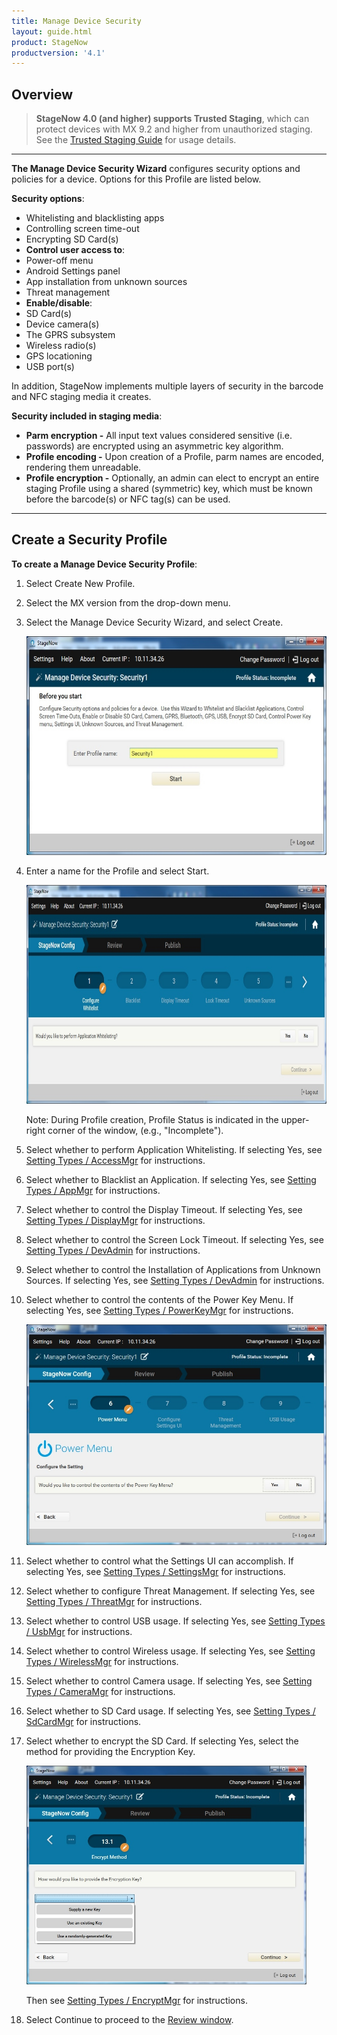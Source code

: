 ```yaml
---
title: Manage Device Security
layout: guide.html
product: StageNow
productversion: '4.1'
---
```


## Overview

> **StageNow 4.0 (and higher) supports Trusted Staging**, which can protect devices with MX 9.2 and higher from unauthorized staging. <br>See the [Trusted Staging Guide](../../trustedstaging) for usage details. 

-----

**The Manage Device Security Wizard** configures security options and policies for a device. Options for this Profile are listed below. 

**Security options**:

* Whitelisting and blacklisting apps
* Controlling screen time-out 
* Encrypting SD Card(s)
* **Control user access to**: 
 * Power-off menu
 * Android Settings panel
 * App installation from unknown sources
 * Threat management
* **Enable/disable**: 
 * SD Card(s)
 * Device camera(s) 
 * The GPRS subsystem
 * Wireless radio(s)
 * GPS locationing
 * USB port(s)

In addition, StageNow implements multiple layers of security in the barcode and NFC staging media it creates. 

**Security included in staging media**: 

* **Parm encryption -** All input text values considered sensitive (i.e. passwords) are encrypted using an asymmetric key algorithm.
* **Profile encoding -** Upon creation of a Profile, parm names are encoded, rendering them unreadable. 
* **Profile encryption -** Optionally, an admin can elect to encrypt an entire staging Profile using a shared (symmetric) key, which must be known before the barcode(s) or NFC tag(s) can be used.

-----

## Create a Security Profile

**To create a Manage Device Security Profile**:

1. Select Create New Profile.

2. Select the MX version from the drop-down menu.

3. Select the Manage Device Security Wizard, and select Create.

	<img alt="image" style="height:350px" src="../../images/profiles/managesecurity_name.jpg"/>

4. Enter a name for the Profile and select Start.

	<img alt="image" style="height:350px" src="../../images/profiles/managesecurity_whitelist.jpg"/>

    Note: During Profile creation, Profile Status is indicated in the upper-right corner of the window, (e.g., "Incomplete").

5. Select whether to perform Application Whitelisting. If selecting Yes, see [Setting Types / AccessMgr](../../csp/access) for instructions. 

6. Select whether to Blacklist an Application. If selecting Yes, see [Setting Types / AppMgr](../../csp/app) for instructions. 

7. Select whether to control the Display Timeout. If selecting Yes, see [Setting Types / DisplayMgr](../../csp/display) for instructions. 

8. Select whether to control the Screen Lock Timeout. If selecting Yes, see [Setting Types / DevAdmin](../../csp/devadmin) for instructions. 

9. Select whether to control the Installation of Applications from Unknown Sources. If selecting Yes, see [Setting Types / DevAdmin](../../csp/devadmin) for instructions. 

10. Select whether to control the contents of the Power Key Menu. If selecting Yes, see [Setting Types / PowerKeyMgr](../../csp/powerkey) for instructions.

    ![img](../../images/profiles/managesecurity_powerkey.jpg)

11. Select whether to control what the Settings UI can accomplish. If selecting Yes, see [Setting Types / SettingsMgr](../../csp/settingsmgr) for instructions.

12. Select whether to configure Threat Management. If selecting Yes, see [Setting Types / ThreatMgr](../../csp/threat) for instructions.

13. Select whether to control USB usage. If selecting Yes, see [Setting Types / UsbMgr](../../csp/usb) for instructions.

14. Select whether to control Wireless usage. If selecting Yes, see [Setting Types / WirelessMgr](../../csp/wireless) for instructions.

15. Select whether to control Camera usage. If selecting Yes, see [Setting Types / CameraMgr](../../csp/camera) for instructions.

16. Select whether to SD Card usage. If selecting Yes, see [Setting Types / SdCardMgr](../../csp/sdcard) for instructions.

17. Select whether to encrypt the SD Card. If selecting Yes, select the method for providing the Encryption Key.

   	<img alt="image" style="height:350px" src="../../images/profiles/managesecurity_encryptSDcard.jpg"/>

    Then see [Setting Types / EncryptMgr](../../csp/encrypt) for instructions.

18. Select Continue to proceed to the [Review window](../../stagingprofiles?Review).

